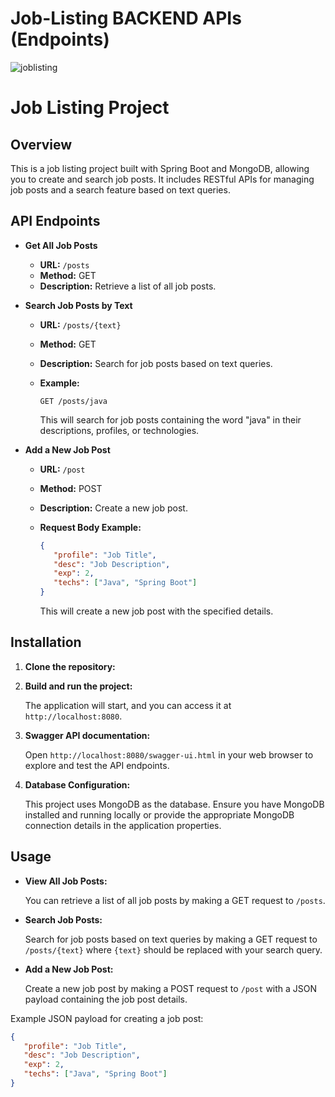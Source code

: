 
# Job-Listing BACKEND APIs (Endpoints)

![joblisting](https://github.com/JoseSagwe/Job-Listing-Spring-Project/assets/110198843/0c3f6aae-2ccb-41f7-88f5-075721c0763c)

# Job Listing Project

## Overview


This is a job listing project built with Spring Boot and MongoDB, allowing you to create and search job posts. It includes RESTful APIs for managing job posts and a search feature based on text queries.

## API Endpoints
- **Get All Job Posts**

  - **URL:** `/posts`
  - **Method:** GET
  - **Description:** Retrieve a list of all job posts.

- **Search Job Posts by Text**
  - **URL:** `/posts/{text}`
  - **Method:** GET
  - **Description:** Search for job posts based on text queries.

  - **Example:**
    ```
    GET /posts/java
    ```
    This will search for job posts containing the word "java" in their descriptions, profiles, or technologies.

- **Add a New Job Post**
  - **URL:** `/post`
  - **Method:** POST
  - **Description:** Create a new job post.

  - **Request Body Example:**
    ```json
    {
       "profile": "Job Title",
       "desc": "Job Description",
       "exp": 2,
       "techs": ["Java", "Spring Boot"]
    }
    ```
    This will create a new job post with the specified details.

## Installation

1. **Clone the repository:**

2. **Build and run the project:**

   The application will start, and you can access it at `http://localhost:8080`.

3. **Swagger API documentation:**

   Open `http://localhost:8080/swagger-ui.html` in your web browser to explore and test the API endpoints.

4. **Database Configuration:**

   This project uses MongoDB as the database. Ensure you have MongoDB installed and running locally or provide the appropriate MongoDB connection details in the application properties.
## Usage

- **View All Job Posts:**

  You can retrieve a list of all job posts by making a GET request to `/posts`.

- **Search Job Posts:**

  Search for job posts based on text queries by making a GET request to `/posts/{text}` where `{text}` should be replaced with your search query.

- **Add a New Job Post:**

  Create a new job post by making a POST request to `/post` with a JSON payload containing the job post details.

Example JSON payload for creating a job post:
```json
{
   "profile": "Job Title",
   "desc": "Job Description",
   "exp": 2,
   "techs": ["Java", "Spring Boot"]
}
```

